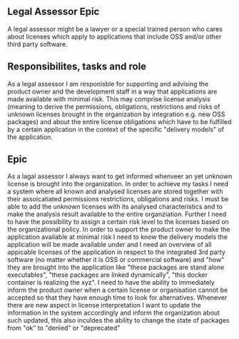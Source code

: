 ## Legal Assessor Epic
A legal assessor might be a lawyer or a special trained person who cares about licenses which apply to applications that include OSS and/or other third party software.

## Responsibilites, tasks and role 
As a legal assessor I am responisble for supporting and advising the product owner and the development staff in a way that applications are made available with minimal risk. This may comprise license analysis (meaning to derive the permissions, obligations, restrictions and risks of unknown licenses brought in the organization by integration e.g. new OSS packages)  and about the entire license obligations which have to be fulfilled by a certain application in the context of the specific "delivery models" of the application.

## Epic

As a lagal assessor I always want to get informed whenveer an yet unknown license is brought into the organization. In order to achieve my tasks I need a system where all known and analysed licenses are stored together with their assoicatiated permissions restrictions, obligations and risks. I must be able to add the unknown licenses with its analysed characteristics and to make the analysis result available to the entire organziation. Further I need to have the possibility to assign a certain risk level to the licenses based on the organizational policy. In order to support the product owner to make the application available at minimal risk I need to know the delivery models the application will be made available under and I need an overview of all appicable licenses of the application in respect to the integrated 3rd party software (no matter whether it is OSS or commercial software) and "how" they are brought into the application like "these packages are stand alone executables", "these packages are linked dynamically", "this docker container is realizing the xyz". I need to have the ability to immediately inform the product owner when a certain license or organisation cannot be accepted so that they have enough time to look for alternatives. Whenever there are new aspect in license interpretation I want to update the information in the system accordingly and inform the organization about such updated, this also inculdes the ability to change the state of packages from "ok" to "denied" or "deprecated"

